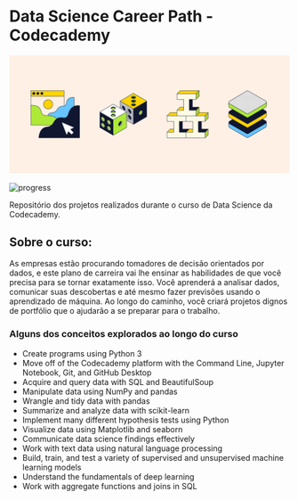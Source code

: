 # Data Science Career Path - Codecademy

![](codecademy-career-paths.png)

![progress](https://progress-bar.dev/61/ "progress")

Repositório dos projetos realizados durante o curso de Data Science da Codecademy.

## Sobre o curso:
As empresas estão procurando tomadores de decisão orientados por dados, e este plano de carreira vai lhe ensinar as habilidades de que você precisa para se tornar exatamente isso. Você aprenderá a analisar dados, comunicar suas descobertas e até mesmo fazer previsões usando o aprendizado de máquina. Ao longo do caminho, você criará projetos dignos de portfólio que o ajudarão a se preparar para o trabalho.

### Alguns dos conceitos explorados ao longo do curso

* Create programs using Python 3
* Move off of the Codecademy platform with the Command Line, Jupyter Notebook, Git, and GitHub Desktop
* Acquire and query data with SQL and BeautifulSoup
* Manipulate data using NumPy and pandas
* Wrangle and tidy data with pandas
* Summarize and analyze data with scikit-learn
* Implement many different hypothesis tests using Python
* Visualize data using Matplotlib and seaborn
* Communicate data science findings effectively
* Work with text data using natural language processing
* Build, train, and test a variety of supervised and unsupervised machine learning models
* Understand the fundamentals of deep learning
* Work with aggregate functions and joins in SQL
